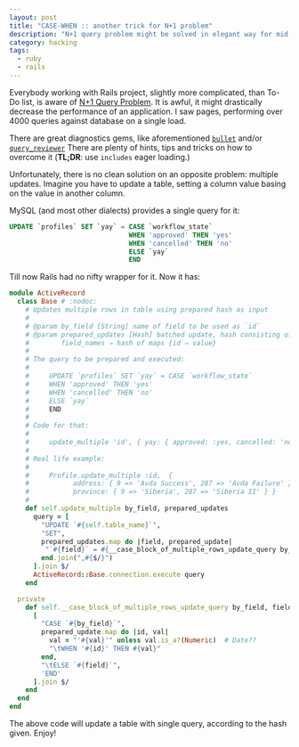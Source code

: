 ```yaml
---
layout: post
title: "CASE-WHEN :: another trick for N+1 problem"
description: "N+1 query problem might be solved in elegant way for mid-sized tables"
category: hacking
tags:
  - ruby
  - rails
---
```


Everybody working with Rails project, slightly more complicated, than
To-Do list, is aware of [N+1 Query Problem](http://www.sitepoint.com/silver-bullet-n1-problem/).
It is awful, it might drastically decrease the performance of an application.
I saw pages, performing over 4000 queries against database on a single load.

There are great diagnostics gems, like aforementioned [`bullet`](https://github.com/flyerhzm/bullet) 
and/or [`query_reviewer`](https://github.com/nesquena/query_reviewer) There are plenty of
hints, tips and tricks on how to overcome it (**TL;DR**: use `includes` eager loading.)

Unfortunately, there is no clean solution on an opposite problem: multiple updates.
Imagine you have to update a table, setting a column value basing on the value in another column.

MySQL (and most other dialects) provides a single query for it:

```sql
UPDATE `profiles` SET `yay` = CASE `workflow_state`
                              WHEN 'approved' THEN 'yes'
                              WHEN 'cancelled' THEN 'no'
                              ELSE `yay`
                              END
```

Till now Rails had no nifty wrapper for it. Now it has:

```ruby
module ActiveRecord
  class Base # :nodoc:
    # Updates multiple rows in table using prepared hash as input
    #
    # @param by_field [String] name of field to be used as `id`
    # @param prepared_updates [Hash] batched update, hash consisting of
    #        field_names ⇒ hash of maps {id ⇒ value}
    #
    # The query to be prepared and executed:
    #
    #     UPDATE `profiles` SET `yay` = CASE `workflow_state`
    #     WHEN 'approved' THEN 'yes'
    #     WHEN 'cancelled' THEN 'no'
    #     ELSE `yay`
    #     END
    #
    # Code for that:
    #
    #     update_multiple 'id', { yay: { approved: :yes, cancelled: 'no' } }
    #
    # Real life example:
    #
    #     Profile.update_multiple :id,  {
    #           address: { 9 => 'Avda Success', 287 => 'Avda Failure' },
    #           province: { 9 => 'Siberia', 287 => 'Siberia II' } }
    #
    def self.update_multiple by_field, prepared_updates
      query = [
        "UPDATE `#{self.table_name}`",
        "SET",
        prepared_updates.map do |field, prepared_update|
         "`#{field}` = #{__case_block_of_multiple_rows_update_query by_field, field, prepared_update}"
        end.join(",#{$/}")
      ].join $/
      ActiveRecord::Base.connection.execute query
    end

  private
    def self.__case_block_of_multiple_rows_update_query by_field, field, prepared_update
      [
        "CASE `#{by_field}`",
        prepared_update.map do |id, val|
          val = "'#{val}'" unless val.is_a?(Numeric)  # Date??
          "\tWHEN '#{id}' THEN #{val}"
        end,
        "\tELSE `#{field}`",
        'END'
      ].join $/
    end
  end
end
```

The above code will update a table with single query, according to the hash given. Enjoy!
